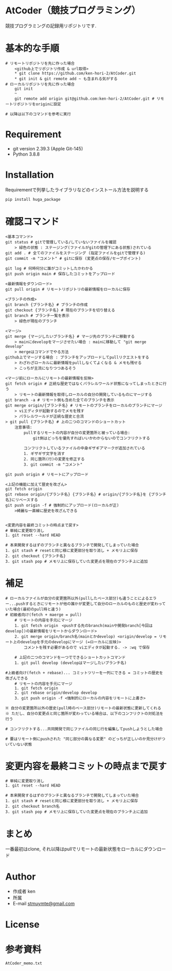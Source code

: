 # AtCoder（競技プログラミング）
競技プログラミングの記録用リポジトリです.

# 基本的な手順
    # リモートリポジトリを先に作った場合
        <github上でリポジトリ作成 & url取得>
        * git clone https://github.com/ken-hori-2/AtCoder.git
        * git init & git remote add ~ も含まれる気がする
    # ローカルリポジトリを先に作った場合
        git init
        ~
        git remote add origin git@github.com:ken-hori-2/AtCoder.git # リモートリポジトリをoriginに設定
    
    # 以降は以下のコマンドを参考に実行

<!-- # Features

"hoge"のセールスポイントや差別化などを説明する -->

# Requirement

* git version 2.39.3 (Apple Git-145)
* Python 3.8.8

# Installation

Requirementで列挙したライブラリなどのインストール方法を説明する

```bash
pip install huga_package
```

<!-- # Usage

```bash
git clone https://github.com/ken-hori-2/AtCoder.git
cd AtCoder
``` -->

<!-- # Note -->

# 確認コマンド
    <基本コマンド>
    git status # gitで管理している/していないファイルを確認
        > 緑色の状態 : ステージング(ファイルがgitの管理下にある状態)されている
    git add . # 全てのファイルをステージング (指定ファイルをgitで管理する)
    git commit -m "コメント" # gitに保存 (変更点の保存/セーブポイント)
    
    git log # 何時何分に誰がコミットしたかわかる
    git push origin main # 保存したコミットをアップロード
    
    <最新情報をダウンロード>
    git pull origin # リモートリポジトリの最新情報をローカルに保存

    <ブランチの作成>
    git branch {ブランチ名} # ブランチの作成
    git checkout {ブランチ名} # 現在のブランチを切り替える
    git branch # ブランチ一覧を表示
        > 緑色が現在のブランチ
    
    <マージ>
    git merge {マージしたいブランチ名} # マージ先のブランチに移動する
        > mainにdevelopをマージさせたい場合 : mainに移動して "git merge develop"
        > mergeはコマンドでやる方法
    github上でマージする場合 : ブランチをアップロードしてpullリクエストをする
        > わざわざローカルに最新情報をpullしなくてよくなる & メモも残せる
        > こっちが主流になりつつあるそう
    
    <マージ前にローカルにリモートの最新情報を反映>
    git fetch origin # 正統な歴史ではなくパラレルワールド状態になってしまったときに行う
        > リモートの最新情報を取得しローカルの自分の開発しているものにマージする
    git branch -a # リモート側も含めた全てのブランチを表示
    git merge origin/{ブランチ名} # リモートのブランチをローカルのブランチにマージ
        > viエディタが起動するのでメモを残す
        > パラレルワールドが正統な歴史と合流
    > git pull {ブランチ名} # 上の二つのコマンドのショートカット
        注意事項:
            pullするリモートの内容が自分の変更箇所と被っている場合:
                git側はどっちを優先すればいいかわからないのでコンフリクトする
            
            コンフリクトしているファイルの中身ギザギアマークが追加されている
            1. ギザギザ文字を消す
            2. 同じ箇所(行)の変更を修正する
            3. git commit -m "コメント"

    git push origin # リモートにアップロード

    <上記の機能に加えて歴史を改ざん>
    git fetch origin
    git rebase origin/{ブランチ名} {ブランチ名} # origin/{ブランチ名}を {ブランチ名}にリベースする
    git push origin -f # 強制的にアップロード(ローカルが正)
        >綺麗な一直線に歴史を改ざんできる
    
    
    <変更内容を最終コミットの時点まで戻す>
    # 単純に変更取り消し
    1. git reset --hard HEAD

    # 本来開発するはずのブランチと異なるブランチで開発してしまっていた場合
    1. git stash # resetと同じ様に変更部分を取り消し + メモリ上に保存 
    2. git checkout {ブランチ名}
    3. git stash pop # メモリ上に保存していた変更点を現在のブランチ上に追加
    
# 補足
    # ローカルファイルが自分の変更箇所以外(pullしたベース部分)も違うことによるエラー...pushするときにリモートが他の誰かが変更して自分のローカルのものと歴史が変わっていた場合(最初のpull時と違う)
    # 初級者向け(fetch + maerge = pull)
        # リモートの内容を手元にマージ
        1. git fetch origin　<pushする先のbranch(mainや開発branch[今回はdevelop])の最新情報をリモートからダウンロード>
        2. git merge origin/branch名(mainとかdevelop) <origin/develop = リモート上のdevelopを手元のdevelopにマージ (=ローカルに反映)>
            コメントを残す必要があるので viエディタが起動する. -> :wq で保存
    
        # 上記の二つのコマンドを一つでできるショートカットコマンド
        1. git pull develop (developはマージしたいブランチ名)
    
    #上級者向け(fetch + rebase)... コミットツリーを一列にできる = コミットの歴史を改ざんできる
        # リモートの内容を手元にマージ
        1. git fetch origin
        2. git rebase origin/develop develop
        3. git push origin -f <強制的にローカルの内容をリモートに上書き>
    
    ※ 自分の変更箇所以外の歴史(pull時のベース部分)リモートの最新状態に更新してくれる
    ※ ただし、自分の変更点と同じ箇所が変わっている場合は、以下のコンフリクトの対処法を行う

    # コンフリクトする...共同開発で同じファイルの同じ行を編集してpushしようとした場合

    # 要はリモート側にpushされた "同じ部分の異なる変更" のどっちが正しいのか見分けがついていない状態


# 変更内容を最終コミットの時点まで戻す

    # 単純に変更取り消し
    1. git reset --hard HEAD

    # 本来開発するはずのブランチと異なるブランチで開発してしまっていた場合
    1. git stash # resetと同じ様に変更部分を取り消し + メモリ上に保存 
    2. git checkout branch名
    3. git stash pop # メモリ上に保存していた変更点を現在のブランチ上に追加


# まとめ
一番最初はclone, それ以降はpullでリモートの最新状態をローカルにダウンロード

# Author

* 作成者 ken
* 所属
* E-mail stmuymte@gmail.com

# License

<!-- "hoge" is under [MIT license](https://en.wikipedia.org/wiki/MIT_License).

"hoge" is Confidential. -->

# 参考資料
```bash
AtCoder_memo.txt
```